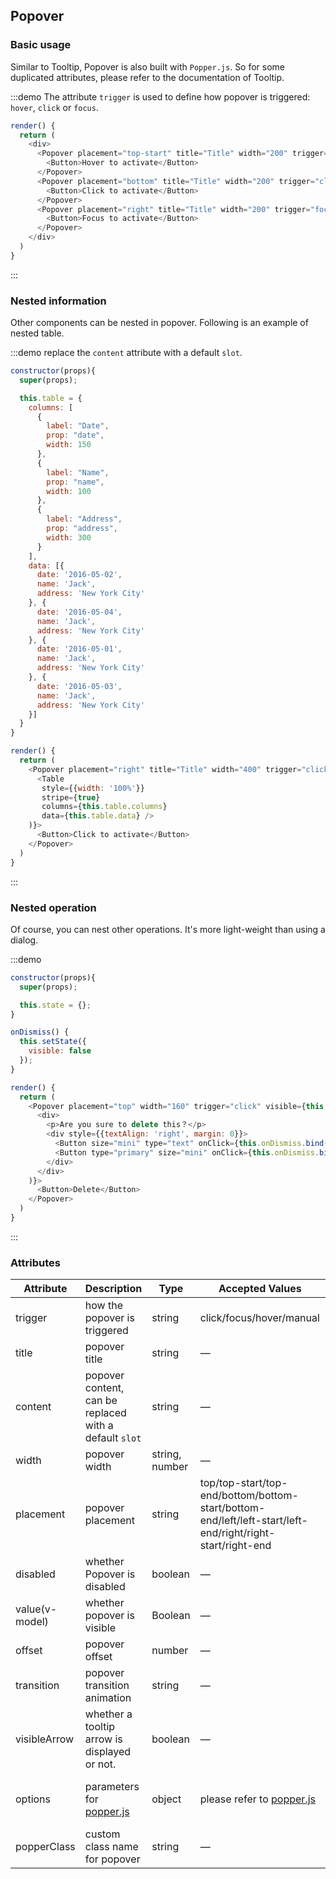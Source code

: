 ## Popover

### Basic usage

Similar to Tooltip, Popover is also built with `Popper.js`. So for some duplicated attributes, please refer to the documentation of Tooltip.

:::demo The attribute `trigger` is used to define how popover is triggered: `hover`, `click` or `focus`.

```js
render() {
  return (
    <div>
      <Popover placement="top-start" title="Title" width="200" trigger="hover" content="This is content, this is content, this is content">
        <Button>Hover to activate</Button>
      </Popover>
      <Popover placement="bottom" title="Title" width="200" trigger="click" content="This is content, this is content, this is content">
        <Button>Click to activate</Button>
      </Popover>
      <Popover placement="right" title="Title" width="200" trigger="focus" content="This is content, this is content, this is content">
        <Button>Focus to activate</Button>
      </Popover>
    </div>
  )
}
```
:::

### Nested information

Other components can be nested in popover. Following is an example of nested table.

:::demo replace the `content` attribute with a default `slot`.

```js
constructor(props){
  super(props);

  this.table = {
    columns: [
      {
        label: "Date",
        prop: "date",
        width: 150
      },
      {
        label: "Name",
        prop: "name",
        width: 100
      },
      {
        label: "Address",
        prop: "address",
        width: 300
      }
    ],
    data: [{
      date: '2016-05-02',
      name: 'Jack',
      address: 'New York City'
    }, {
      date: '2016-05-04',
      name: 'Jack',
      address: 'New York City'
    }, {
      date: '2016-05-01',
      name: 'Jack',
      address: 'New York City'
    }, {
      date: '2016-05-03',
      name: 'Jack',
      address: 'New York City'
    }]
  }
}

render() {
  return (
    <Popover placement="right" title="Title" width="400" trigger="click" content={(
      <Table
       style={{width: '100%'}}
       stripe={true}
       columns={this.table.columns}
       data={this.table.data} />
    )}>
      <Button>Click to activate</Button>
    </Popover>
  )
}
```
:::

### Nested operation

Of course, you can nest other operations. It's more light-weight than using a dialog.

:::demo
```js
constructor(props){
  super(props);

  this.state = {};
}

onDismiss() {
  this.setState({
    visible: false
  });
}

render() {
  return (
    <Popover placement="top" width="160" trigger="click" visible={this.state.visible} content={(
      <div>
        <p>Are you sure to delete this？</p>
        <div style={{textAlign: 'right', margin: 0}}>
          <Button size="mini" type="text" onClick={this.onDismiss.bind(this)}>Cancel</Button>
          <Button type="primary" size="mini" onClick={this.onDismiss.bind(this)}>Confirm</Button>
        </div>
      </div>
    )}>
      <Button>Delete</Button>
    </Popover>
  )
}
```
:::

### Attributes
| Attribute      | Description          | Type      | Accepted Values       | Default  |
|--------------------|----------------------------------------------------------|-------------------|-------------|--------|
| trigger | how the popover is triggered | string  | click/focus/hover/manual |    click    |
|  title              | popover title | string | — | — |
|  content        |  popover content, can be replaced with a default `slot`    | string            | — | — |
|  width        |  popover width  | string, number            | — | Min width 150px |
|  placement        |  popover placement  | string | top/top-start/top-end/bottom/bottom-start/bottom-end/left/left-start/left-end/right/right-start/right-end |  bottom |
|  disabled       |  whether Popover is disabled  | boolean    | — |  false |
|  value(v-model)        |  whether popover is visible  | Boolean           | — |  false |
|  offset        |  popover offset  | number           | — |  0 |
|  transition     |  popover transition animation      | string             | — | fade-in-linear |
|  visibleArrow   |  whether a tooltip arrow is displayed or not. | boolean | — | true |
|  options        | parameters for [popper.js](https://popper.js.org/documentation.html) | object            | please refer to [popper.js](https://popper.js.org/documentation.html) | `{ boundariesElement: 'body', gpuAcceleration: false }` |
|  popperClass        |  custom class name for popover | string | — | — |
